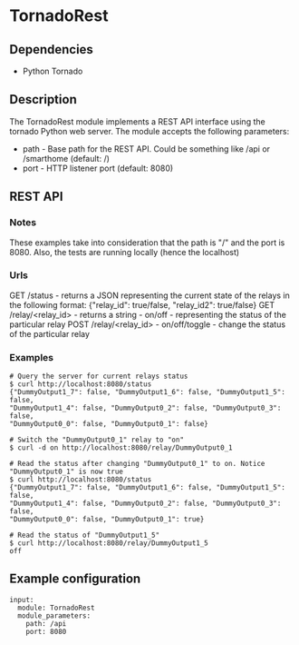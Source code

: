 # TornadoRest

## Dependencies

* Python Tornado

## Description

The TornadoRest module implements a REST API interface using the tornado Python web server.
The module accepts the following parameters:
* path - Base path for the REST API. Could be something like /api or /smarthome (default: /)
* port - HTTP listener port (default: 8080)

## REST API

### Notes
These examples take into consideration that the path is "/" and the port is 8080. Also, the tests are running locally (hence the localhost)

### Urls

GET /status - returns a JSON representing the current state of the relays in the following format: {"relay_id": true/false, "relay_id2": true/false} 
GET /relay/<relay_id> - returns a string - on/off - representing the status of the particular relay 
POST /relay/<relay_id> - on/off/toggle - change the status of the particular relay 

### Examples

```
# Query the server for current relays status
$ curl http://localhost:8080/status
{"DummyOutput1_7": false, "DummyOutput1_6": false, "DummyOutput1_5": false,
"DummyOutput1_4": false, "DummyOutput0_2": false, "DummyOutput0_3": false,
"DummyOutput0_0": false, "DummyOutput0_1": false}

# Switch the "DummyOutput0_1" relay to "on"
$ curl -d on http://localhost:8080/relay/DummyOutput0_1

# Read the status after changing "DummyOutput0_1" to on. Notice "DummyOutput0_1" is now true
$ curl http://localhost:8080/status
{"DummyOutput1_7": false, "DummyOutput1_6": false, "DummyOutput1_5": false,
"DummyOutput1_4": false, "DummyOutput0_2": false, "DummyOutput0_3": false,
"DummyOutput0_0": false, "DummyOutput0_1": true}

# Read the status of "DummyOutput1_5"
$ curl http://localhost:8080/relay/DummyOutput1_5
off
```

## Example configuration

```
input:
  module: TornadoRest
  module_parameters:
    path: /api
    port: 8080
```
